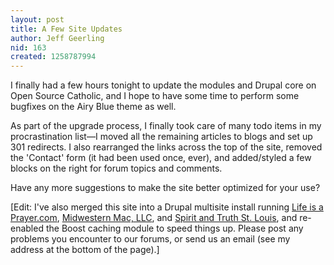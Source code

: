 ```yaml
---
layout: post
title: A Few Site Updates
author: Jeff Geerling
nid: 163
created: 1258787994
---
```

<p>I finally had a few hours tonight to update the modules and Drupal core on Open Source Catholic, and I hope to have some time to perform some bugfixes on the Airy Blue theme as well.</p>
<p>As part of the upgrade process, I finally took care of many todo items in my procrastination list&mdash;I moved all the remaining articles to blogs and set up 301 redirects. I also rearranged the links across the top of the site, removed the 'Contact' form (it had been used once, ever), and added/styled a few blocks on the right for forum topics and comments.</p>
<p>Have any more suggestions to make the site better optimized for your use?</p>
<p>[Edit: I've also merged this site into a Drupal multisite install running <a href="http://www.lifeisaprayer.com/">Life is a Prayer.com</a>, <a href="http://www.midwesternmac.com/">Midwestern Mac, LLC</a>, and <a href="http://www.spiritandtruthstl.org/">Spirit and Truth St. Louis</a>, and re-enabled the Boost caching module to speed things up. Please post any problems you encounter to our forums, or send us an email (see my address at the bottom of the page).]</p>
